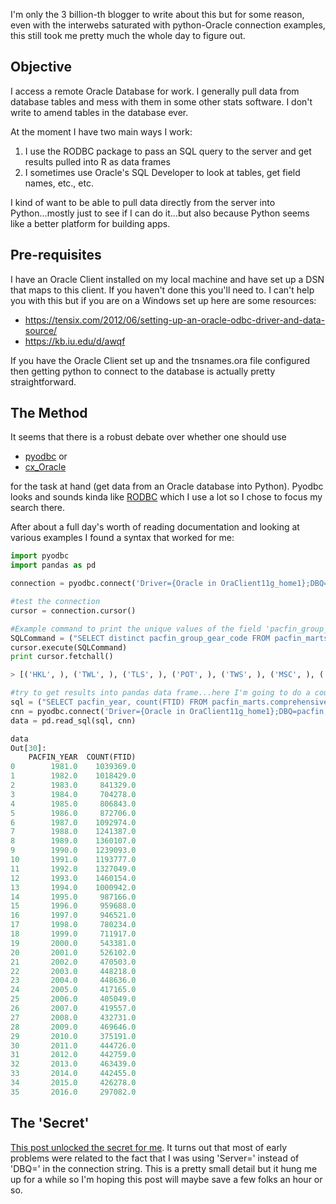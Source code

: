 I'm only the 3 billion-th blogger to write about this but for some reason, even with the interwebs saturated with python-Oracle connection examples, this still took me pretty much the whole day to figure out.

## Objective

I access a remote Oracle Database for work.  I generally pull data from database tables and mess with them in some other stats software.  I don't write to amend tables in the database ever.  

At the moment I have two main ways I work:

1. I use the RODBC package to pass an SQL query to the server and get results pulled into R as data frames
2. I sometimes use Oracle's SQL Developer to look at tables, get field names, etc., etc.

I kind of want to be able to pull data directly from the server into Python...mostly just to see if I can do it...but also because Python seems like a better platform for building apps.

## Pre-requisites

I have an Oracle Client installed on my local machine and have set up a DSN that maps to this client.  If you haven't done this you'll need to.  I can't help you with this but if you are on a Windows set up here are some resources:

* https://tensix.com/2012/06/setting-up-an-oracle-odbc-driver-and-data-source/
* https://kb.iu.edu/d/awqf

If you have the Oracle Client set up and the tnsnames.ora file configured then getting python to connect to the database is actually pretty straightforward.

## The Method

It seems that there is a robust debate over whether one should use 

* [pyodbc](https://mkleehammer.github.io/pyodbc/) or 
* [cx_Oracle](http://cx-oracle.sourceforge.net/)

for the task at hand (get data from an Oracle database into Python).  Pyodbc looks and sounds kinda like [RODBC](https://cran.r-project.org/web/packages/RODBC/index.html) which I use a lot so I chose to focus my search there.

After about a full day's worth of reading documentation and looking at various examples I found a syntax that worked for me:

```python
import pyodbc
import pandas as pd

connection = pyodbc.connect('Driver={Oracle in OraClient11g_home1};DBQ=pacfin;Uid=uid;Pwd=pw')

#test the connection
cursor = connection.cursor()

#Example command to print the unique values of the field 'pacfin_group_gear_code' 
SQLCommand = ("SELECT distinct pacfin_group_gear_code FROM pacfin_marts.comprehensive_ft")
cursor.execute(SQLCommand)
print cursor.fetchall()

> [('HKL', ), ('TWL', ), ('TLS', ), ('POT', ), ('TWS', ), ('MSC', ), ('NET', )]

#try to get results into pandas data frame...here I'm going to do a count of the field 'FTID' by year
sql = ("SELECT pacfin_year, count(FTID) FROM pacfin_marts.comprehensive_ft group by pacfin_year")
cnn = pyodbc.connect('Driver={Oracle in OraClient11g_home1};DBQ=pacfin;Uid=amamula;Pwd=mam2pac$')
data = pd.read_sql(sql, cnn)

data
Out[30]: 
    PACFIN_YEAR  COUNT(FTID)
0        1981.0    1039369.0
1        1982.0    1018429.0
2        1983.0     841329.0
3        1984.0     704278.0
4        1985.0     806843.0
5        1986.0     872706.0
6        1987.0    1092974.0
7        1988.0    1241387.0
8        1989.0    1360107.0
9        1990.0    1239093.0
10       1991.0    1193777.0
11       1992.0    1327049.0
12       1993.0    1460154.0
13       1994.0    1000942.0
14       1995.0     987166.0
15       1996.0     959688.0
16       1997.0     946521.0
17       1998.0     780234.0
18       1999.0     711917.0
19       2000.0     543381.0
20       2001.0     526102.0
21       2002.0     470503.0
22       2003.0     448218.0
23       2004.0     448636.0
24       2005.0     417165.0
25       2006.0     405049.0
26       2007.0     419557.0
27       2008.0     432731.0
28       2009.0     469646.0
29       2010.0     375191.0
30       2011.0     444726.0
31       2012.0     442759.0
32       2013.0     463439.0
33       2014.0     442455.0
34       2015.0     426278.0
35       2016.0     297082.0

```

## The 'Secret'

[This post unlocked the secret for me](http://blog.pythonaro.com/2014/07/oracle-odbc-connection-strings-how-i.html).  It turns out that most of early problems were related to the fact that I was using 'Server=' instead of 'DBQ=' in the connection string.  This is a pretty small detail but it hung me up for a while so I'm hoping this post will maybe save a few folks an hour or so.

